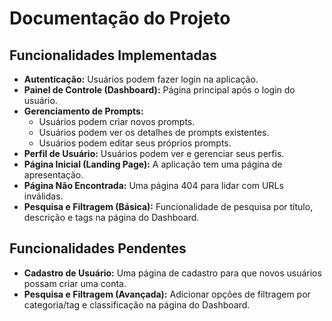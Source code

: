 # Documentação do Projeto

## Funcionalidades Implementadas

*   **Autenticação:** Usuários podem fazer login na aplicação.
*   **Painel de Controle (Dashboard):** Página principal após o login do usuário.
*   **Gerenciamento de Prompts:**
    *   Usuários podem criar novos prompts.
    *   Usuários podem ver os detalhes de prompts existentes.
    *   Usuários podem editar seus próprios prompts.
*   **Perfil de Usuário:** Usuários podem ver e gerenciar seus perfis.
*   **Página Inicial (Landing Page):** A aplicação tem uma página de apresentação.
*   **Página Não Encontrada:** Uma página 404 para lidar com URLs inválidas.
*   **Pesquisa e Filtragem (Básica):** Funcionalidade de pesquisa por título, descrição e tags na página do Dashboard.

## Funcionalidades Pendentes

*   **Cadastro de Usuário:** Uma página de cadastro para que novos usuários possam criar uma conta.
*   **Pesquisa e Filtragem (Avançada):** Adicionar opções de filtragem por categoria/tag e classificação na página do Dashboard.